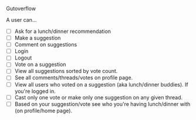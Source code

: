 Gutoverflow

A user can...
- [ ] Ask for a lunch/dinner recommendation
- [ ] Make a suggestion
- [ ] Comment on suggestions
- [ ] Login
- [ ] Logout
- [ ] Vote on a suggestion
- [ ] View all suggestions sorted by vote count.
- [ ] See all comments/threads/votes on profile page.
- [ ] View all users who voted on a suggestion (aka lunch/dinner buddies). If you're logged in.
- [ ] Cast only one vote or make only one suggestion on any given thread.
- [ ] Based on your suggestion/vote see who you're having lunch/dinner with (on profile/home page).
